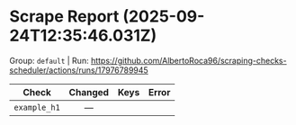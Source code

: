 # Scrape Report (2025-09-24T12:35:46.031Z)

Group: `default`  |  Run: https://github.com/AlbertoRoca96/scraping-checks-scheduler/actions/runs/17976789945

| Check | Changed | Keys | Error |
|---|:---:|:--|:--|
| `example_h1` | — |  |  |
